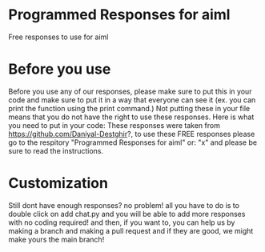 # Programmed Responses for aiml
 Free responses to use for aiml

# Before you use
Before you use any of our responses, please make sure to put this in your code and make sure to put it in a way that everyone can see it (ex. you can print the function using the print command.) Not putting these in your file means that you do not have the right to use these responses.
Here is what you need to put in your code:
These responses were taken from https://github.com/Daniyal-Destghir?, to use these FREE responses please go to the respitory "Programmed Responses for aiml" or: "x" and please be sure to read the instructions.

# Customization
Still dont have enough responses? no problem! all you have to do is to double click on add chat.py and you will be able to add more responses with no coding required! and then, if you want to, you can help us by making a branch and making a pull request and if they are good, we might make yours the main branch!
